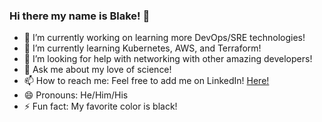 ### Hi there my name is Blake! 👋 


- 🔭 I’m currently working on learning more DevOps/SRE technologies!
- 🌱 I’m currently learning Kubernetes, AWS, and Terraform!
- 🤔 I’m looking for help with networking with other amazing developers!
- 💬 Ask me about my love of science!
- 📫 How to reach me: Feel free to add me on LinkedIn! [Here!](https://www.linkedin.com/in/blakeromano/)
- 😄 Pronouns: He/Him/His
- ⚡ Fun fact: My favorite color is black!

